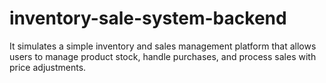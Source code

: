 # inventory-sale-system-backend
It simulates a simple inventory and sales management platform that allows users to manage product stock, handle purchases, and process sales with price adjustments.
